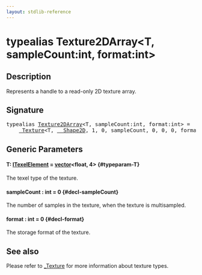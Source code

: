 ```yaml
---
layout: stdlib-reference
---
```


# typealias Texture2DArray\<T, sampleCount:int, format:int\>

## Description

Represents a handle to a read-only 2D texture array.

## Signature

<pre>
<span class='code_keyword'>typealias</span> <a href="/stdlib-reference/types/texture2darray-089" class="code_type">Texture2DArray</a>&lt;T, sampleCount:<span class="code_keyword">int</span>, format:<span class="code_keyword">int</span>&gt; = 
    <a href="/stdlib-reference/types/0texture-01/index" class="code_type">_Texture</a>&lt;T, <a href="/stdlib-reference/types/0_shape2d-028/index" class="code_type">__Shape2D</a>, 1, 0, sampleCount, 0, 0, 0, format&gt;;
</pre>

## Generic Parameters

#### T: [ITexelElement](/stdlib-reference/interfaces/itexelelement-016/index) = [vector](/stdlib-reference/types/vector/index)\<float, 4\> {#typeparam-T}
The texel type of the texture.

#### sampleCount  : int = 0 {#decl-sampleCount}
The number of samples in the texture, when the texture is multisampled.

#### format  : int = 0 {#decl-format}
The storage format of the texture.


## See also

Please refer to <span class='code'><a href="/stdlib-reference/types/0texture-01/index" class="code_type">_Texture</a></span> for more information about texture types.


